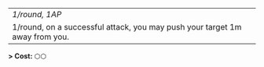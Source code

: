 

|                                                                             |
| --------------------------------------------------------------------------- |
| *1/round, 1AP*                                                              |
| 1/round, on a successful attack, you may push your target 1m away from you. |

**\> Cost:** ⬡⬡

